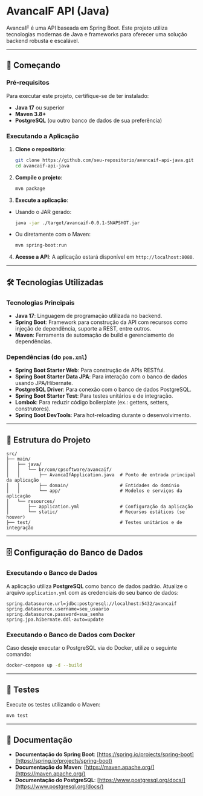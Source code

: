 # AvancaIF API (Java)

AvancaIF é uma API baseada em Spring Boot. Este projeto utiliza tecnologias modernas de Java e frameworks para oferecer uma solução backend robusta e escalável.

---

## 🚀 Começando

### Pré-requisitos
Para executar este projeto, certifique-se de ter instalado:
- **Java 17** ou superior
- **Maven 3.8+**
- **PostgreSQL** (ou outro banco de dados de sua preferência)

### Executando a Aplicação

1. **Clone o repositório**:
   ```bash
   git clone https://github.com/seu-repositorio/avancaif-api-java.git
   cd avancaif-api-java
   ```

2. **Compile o projeto**:
   ```bash
   mvn package
   ```

3. **Execute a aplicação**:
 - Usando o JAR gerado:
   ```bash
   java -jar ./target/avancaif-0.0.1-SNAPSHOT.jar
   ```
 - Ou diretamente com o Maven:
   ```bash
   mvn spring-boot:run
   ```

4. **Acesse a API**:
   A aplicação estará disponível em `http://localhost:8080`.

---

## 🛠️ Tecnologias Utilizadas

### Tecnologias Principais
- **Java 17**: Linguagem de programação utilizada no backend.
- **Spring Boot**: Framework para construção da API com recursos como injeção de dependência, suporte a REST, entre outros.
- **Maven**: Ferramenta de automação de build e gerenciamento de dependências.

### Dependências (do `pom.xml`)
- **Spring Boot Starter Web**: Para construção de APIs RESTful.
- **Spring Boot Starter Data JPA**: Para interação com o banco de dados usando JPA/Hibernate.
- **PostgreSQL Driver**: Para conexão com o banco de dados PostgreSQL.
- **Spring Boot Starter Test**: Para testes unitários e de integração.
- **Lombok**: Para reduzir código boilerplate (ex.: getters, setters, construtores).
- **Spring Boot DevTools**: Para hot-reloading durante o desenvolvimento.

---

## 📂 Estrutura do Projeto

```
src/
├── main/
│   ├── java/
│   │   └── br/com/cpsoftware/avancaif/
│   │       ├── AvancaIfApplication.java  # Ponto de entrada principal da aplicação
│   │       ├── domain/                   # Entidades do domínio
│   │       └── app/                      # Modelos e serviços da aplicação
│   └── resources/
│       ├── application.yml               # Configuração da aplicação
│       └── static/                       # Recursos estáticos (se houver)
├── test/                                 # Testes unitários e de integração
```

---

## 🗄️ Configuração do Banco de Dados

### Executando o Banco de Dados
A aplicação utiliza **PostgreSQL** como banco de dados padrão. Atualize o arquivo `application.yml` com as credenciais do seu banco de dados:

```properties
spring.datasource.url=jdbc:postgresql://localhost:5432/avancaif
spring.datasource.username=seu_usuario
spring.datasource.password=sua_senha
spring.jpa.hibernate.ddl-auto=update
```

### Executando o Banco de Dados com Docker
Caso deseje executar o PostgreSQL via do Docker, utilize o seguinte comando:

```bash
docker-compose up -d --build
```

---

## 🧪 Testes

Execute os testes utilizando o Maven:
```bash
mvn test
```

---

## 📖 Documentação

- **Documentação do Spring Boot**: [https://spring.io/projects/spring-boot](https://spring.io/projects/spring-boot)
- **Documentação do Maven**: [https://maven.apache.org/](https://maven.apache.org/)
- **Documentação do PostgreSQL**: [https://www.postgresql.org/docs/](https://www.postgresql.org/docs/)
